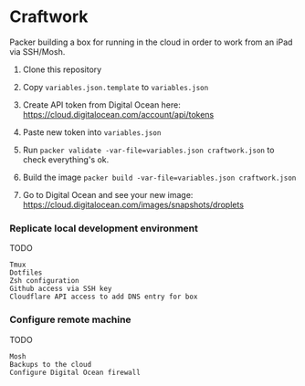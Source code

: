 # Craftwork

Packer building a box for running in the cloud in order to work from an iPad via SSH/Mosh.

1. Clone this repository

2. Copy `variables.json.template` to `variables.json`

3. Create API token from Digital Ocean here: https://cloud.digitalocean.com/account/api/tokens

4. Paste new token into `variables.json`

5. Run `packer validate -var-file=variables.json craftwork.json` to check everything's ok.

6. Build the image `packer build -var-file=variables.json craftwork.json`

7. Go to Digital Ocean and see your new image: https://cloud.digitalocean.com/images/snapshots/droplets


### Replicate local development environment

TODO

    Tmux
    Dotfiles
    Zsh configuration
    Github access via SSH key
    Cloudflare API access to add DNS entry for box



### Configure remote machine

TODO

    Mosh
    Backups to the cloud
    Configure Digital Ocean firewall


